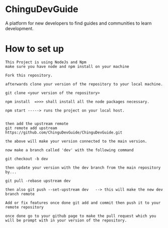 # ChinguDevGuide
A platform for new developers to find guides and communities to learn development.

# How to set up
    This Project is using NodeJs and Npm 
    make sure you have node and npm install on your machine

    Fork this repository.

    afterwards clone your version of the repository to your local machine.

    git clone <your version of the repository>

    npm install  =>>> shall install all the node packages necessary.

    npm start -----> runs the project on your local host.


    then add the upstream remote
    git remote add upstream https://github.com/ChinguDevGuide/ChinguDevGuide.git

    the above will make your version connected to the main version.

    now make a branch called 'dev' with the following command
    
    git checkout -b dev

    then update your version with the dev branch from the main repository by...

    git pull -rebase upstream dev  

    then also git push --set-upstream dev   --> this will make the new dev branch remote 

    Add or fix features once done git add and commit then push it to your remote repository

    once done go to your github page to make the pull request which you will be prompt with in your version of the repository.

    
    
    